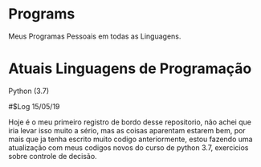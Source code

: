 # Programs 
Meus Programas Pessoais em todas as Linguagens.

# Atuais Linguagens de Programação
Python (3.7)

#$Log
15/05/19
<p>Hoje é o meu primeiro registro de bordo desse repositorio, não achei que iria levar isso muito a sério, mas as coisas aparentam estarem bem, por mais que ja tenha escrito muito codigo anteriormente, estou fazendo uma atualização com meus codigos novos do curso de python 3.7, exercicios sobre controle de decisão.</p>
